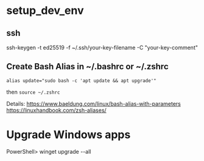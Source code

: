 # setup_dev_env
## ssh
ssh-keygen -t ed25519 -f ~/.ssh/your-key-filename -C "your-key-comment"

## Create Bash Alias in ~/.bashrc or ~/.zshrc
```
alias update="sudo bash -c 'apt update && apt upgrade'"
```
then ```source ~/.zshrc```

Details: https://www.baeldung.com/linux/bash-alias-with-parameters
https://linuxhandbook.com/zsh-aliases/

# Upgrade Windows apps
PowerShell> winget upgrade --all
